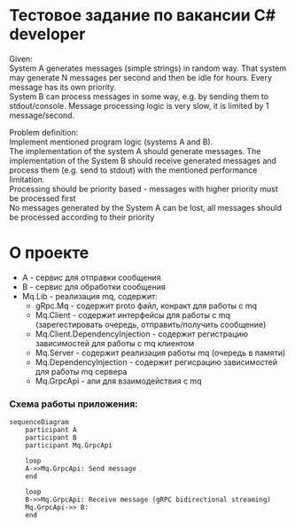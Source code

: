 # Тестовое задание по вакансии C# developer

Given:<br/>
System A generates messages (simple strings) in random way. That system may generate N messages per second and then be idle for hours. Every message has its own priority.<br/>
System B can process messages in some way, e.g. by sending them to stdout/console. Message processing logic is very slow, it is limited by 1 message/second.<br/>

Problem definition:<br/>
Implement mentioned program logic (systems A and B).<br/>
The implementation of the system A should generate messages. The implementation of the System B should receive generated messages and process them (e.g. send to stdout) with the mentioned performance limitation.<br/>
Processing should be priority based - messages with higher priority must be processed first<br/>
No messages generated by the System A can be lost, all messages should be processed according to their priority<br/>


# О проекте

- A - сервис для отправки сообщения
- B - сервис для обработки сообщения
- Mq.Lib - реализация mq, содержит:
  - gRpc.Mq - содержит proto файл, конракт для работы с mq
  - Mq.Client - содержит интерфейсы для работы с mq (зарегестировать очередь, отправить/получить сообщение)
  - Mq.Client.DependencyInjection - содержит регистрацию зависимостей для работы с mq клиентом
  - Mq.Server - содержит реализация работы mq (очередь в памяти)
  - Mq.DependencyInjection - содержит регисрацию зависимостей для работы mq сервера
  - Mq.GrpcApi - апи для взаимодействия с mq

### Схема работы приложения:

```mermaid
sequenceDiagram
    participant A
    participant B
    participant Mq.GrpcApi

    loop
    A->>Mq.GrpcApi: Send message
    end
    
    loop
    B->>Mq.GrpcApi: Receive message (gRPC bidirectional streaming)
    Mq.GrpcApi->> B: 
    end
```